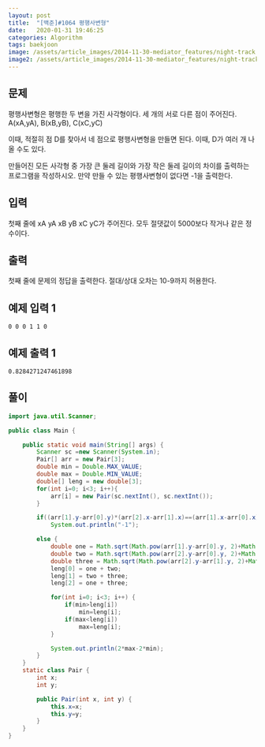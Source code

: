 ```yaml
---
layout: post
title:  "[백준]#1064 평행사변형"
date:   2020-01-31 19:46:25
categories: Algorithm
tags: baekjoon
image: /assets/article_images/2014-11-30-mediator_features/night-track.JPG
image2: /assets/article_images/2014-11-30-mediator_features/night-track-mobile.JPG
---
```


문제
--------------------

평행사변형은 평행한 두 변을 가진 사각형이다. 세 개의 서로 다른 점이 주어진다. A(xA,yA), B(xB,yB), C(xC,yC)

이때, 적절히 점 D를 찾아서 네 점으로 평행사변형을 만들면 된다. 이때, D가 여러 개 나올 수도 있다.

만들어진 모든 사각형 중 가장 큰 둘레 길이와 가장 작은 둘레 길이의 차이를 출력하는 프로그램을 작성하시오. 만약 만들 수 있는 평행사변형이 없다면 -1을 출력한다.

입력
---------------------------

첫째 줄에 xA yA xB yB xC yC가 주어진다. 모두 절댓값이 5000보다 작거나 같은 정수이다.

출력
----------------

첫째 줄에 문제의 정답을 출력한다. 절대/상대 오차는 10-9까지 허용한다.

예제 입력 1 
----------------------

```
0 0 0 1 1 0
```

예제 출력 1 
------------------------

```
0.8284271247461898
```

풀이
--------------------------

```java
import java.util.Scanner;

public class Main {

    public static void main(String[] args) {
        Scanner sc =new Scanner(System.in);
        Pair[] arr = new Pair[3];
        double min = Double.MAX_VALUE;
        double max = Double.MIN_VALUE;
        double[] leng = new double[3];
        for(int i=0; i<3; i++){
            arr[i] = new Pair(sc.nextInt(), sc.nextInt());
        }

        if((arr[1].y-arr[0].y)*(arr[2].x-arr[1].x)==(arr[1].x-arr[0].x)*(arr[2].y-arr[1].y))
            System.out.println("-1");

        else {
            double one = Math.sqrt(Math.pow(arr[1].y-arr[0].y, 2)+Math.pow(arr[1].x-arr[0].x, 2));
            double two = Math.sqrt(Math.pow(arr[2].y-arr[0].y, 2)+Math.pow(arr[2].x-arr[0].x, 2));
            double three = Math.sqrt(Math.pow(arr[2].y-arr[1].y, 2)+Math.pow(arr[2].x-arr[1].x, 2));
            leng[0] = one + two;
            leng[1] = two + three;
            leng[2] = one + three;

            for(int i=0; i<3; i++) {
                if(min>leng[i])
                    min=leng[i];
                if(max<leng[i])
                    max=leng[i];
            }

            System.out.println(2*max-2*min);
        }
    }
    static class Pair {
        int x;
        int y;

        public Pair(int x, int y) {
            this.x=x;
            this.y=y;
        }
    }
}
```
